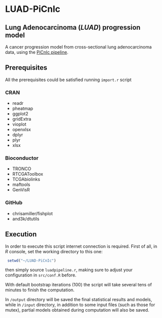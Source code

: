 # LUAD-PiCnIc
## Lung Adenocarcinoma (_LUAD_) progression model 
A cancer progression model from cross-sectional lung adenocarcinoma data, using
the [PiCnIc pipeline](https://www.pnas.org/content/113/28/E4025.abstract).

## Prerequisites
All the prerequisites could be satisfied running `import.r` script

### CRAN
- readr
- pheatmap
- ggplot2
- gridExtra
- vioplot
- openxlsx
- dplyr
- plyr
- xlsx

### Bioconductor
- TRONCO
- RTCGAToolbox
- TCGAbiolinks
- maftools
- GenVisR

### GitHub

- chrisamiller/fishplot
- and3k/dtutils

## Execution
In order to execute this script internet connection is required.
First of all, in _R_ console, set the working directory to this one:
```R 
 setwd("~/LUAD-PiCnIc")
 ```
then simply source `luadpipeline.r`, making sure to adjust your configuration in
`src/conf.R` before.

With default bootstrap iterations (100) the script will take several tens of 
minutes to finish the computation. 

In `/output` directory will be saved the final statistical results and models,
while in `/input` directory, in addition to some input files (such as those
for mutex), partial models obtained during computation will also be saved.
